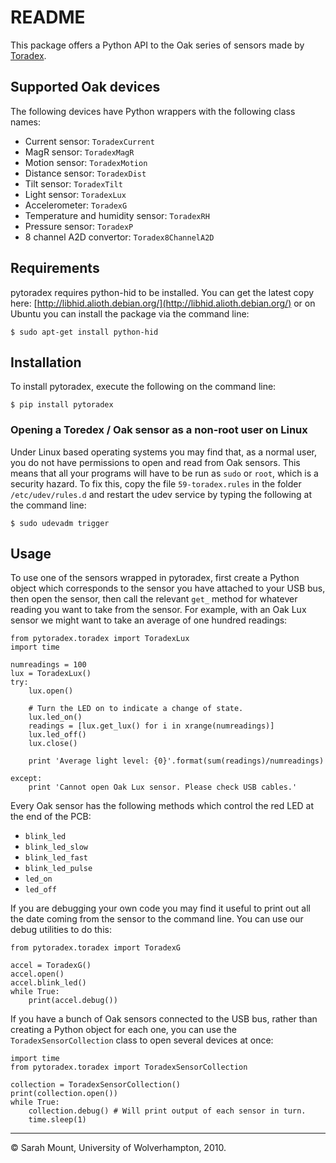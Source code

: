 
# README

This package offers a Python API to the Oak series of sensors made by
[Toradex](http://www.toradex.com/En/Products/USB_Sensors_and_Peripherals).


## Supported Oak devices

The following devices have Python wrappers with the following class
names:

  * Current sensor: `ToradexCurrent`
  * MagR sensor: `ToradexMagR`
  * Motion sensor: `ToradexMotion`
  * Distance sensor: `ToradexDist`
  * Tilt sensor: `ToradexTilt`
  * Light sensor: `ToradexLux`
  * Accelerometer: `ToradexG`
  * Temperature and humidity sensor: `ToradexRH`
  * Pressure sensor: `ToradexP`
  * 8 channel A2D convertor: `Toradex8ChannelA2D`


## Requirements

pytoradex requires python-hid to be installed. You can get the latest
copy here:
[http://libhid.alioth.debian.org/](http://libhid.alioth.debian.org/)
or on Ubuntu you can install the package via the command line:

    $ sudo apt-get install python-hid 


## Installation

To install pytoradex, execute the following on the command line:

    $ pip install pytoradex


### Opening a Toredex / Oak sensor as a non-root user on Linux

Under Linux based operating systems you may find that, as a normal
user, you do not have permissions to open and read from Oak
sensors. This means that all your programs will have to be run as
`sudo` or `root`, which is a security hazard. To fix this, copy the
file `59-toradex.rules` in the folder `/etc/udev/rules.d` and restart
the udev service by typing the following at the command line:

    $ sudo udevadm trigger


## Usage

To use one of the sensors wrapped in pytoradex, first create a Python
object which corresponds to the sensor you have attached to your USB
bus, then open the sensor, then call the relevant `get_` method for
whatever reading you want to take from the sensor. For example, with
an Oak Lux sensor we might want to take an average of one hundred
readings:


    from pytoradex.toradex import ToradexLux
    import time
    
    numreadings = 100
    lux = ToradexLux()
    try:
        lux.open()
        
        # Turn the LED on to indicate a change of state.
        lux.led_on()
        readings = [lux.get_lux() for i in xrange(numreadings)]
        lux.led_off()
        lux.close()
            
        print 'Average light level: {0}'.format(sum(readings)/numreadings)

    except:
        print 'Cannot open Oak Lux sensor. Please check USB cables.'
    


Every Oak sensor has the following methods which control the red LED
at the end of the PCB:

  * `blink_led`
  * `blink_led_slow`
  * `blink_led_fast`
  * `blink_led_pulse`
  * `led_on`
  * `led_off`

If you are debugging your own code you may find it useful to print out
all the date coming from the sensor to the command line. You can use
our debug utilities to do this:


    from pytoradex.toradex import ToradexG
	
    accel = ToradexG()
    accel.open()
    accel.blink_led()
    while True:
        print(accel.debug())
	

If you have a bunch of Oak sensors connected to the USB bus, rather
than creating a Python object for each one, you can use the
`ToradexSensorCollection` class to open several devices at once:


    import time
    from pytoradex.toradex import ToradexSensorCollection
	
    collection = ToradexSensorCollection()
    print(collection.open())
    while True:
        collection.debug() # Will print output of each sensor in turn.
        time.sleep(1)


---------------------------------------

© Sarah Mount, University of Wolverhampton, 2010.
